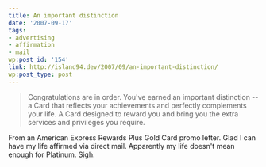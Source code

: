 ```yaml
---
title: An important distinction
date: '2007-09-17'
tags:
- advertising
- affirmation
- mail
wp:post_id: '154'
link: http://island94.dev/2007/09/an-important-distinction/
wp:post_type: post
---
```


<blockquote>
Congratulations are in order.  You've earned an important distinction -- a Card that reflects your achievements and perfectly complements your life.  A Card designed to reward you and bring you the extra services and privileges you require.
</blockquote>


From an American Express Rewards Plus Gold Card promo letter.  Glad I can have my life affirmed via direct mail.    Apparently my life doesn't mean enough for Platinum.  Sigh.
